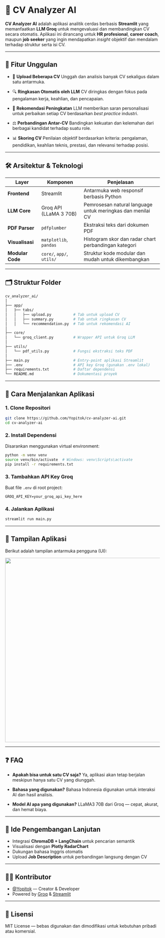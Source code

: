 # 📄 CV Analyzer AI

**CV Analyzer AI** adalah aplikasi analitik cerdas berbasis **Streamlit** yang memanfaatkan **LLM Groq** untuk mengevaluasi dan membandingkan CV secara otomatis. Aplikasi ini dirancang untuk **HR profesional**, **career coach**, maupun **job seeker** yang ingin mendapatkan *insight* objektif dan mendalam terhadap struktur serta isi CV.

---

## 🚀 Fitur Unggulan

* 📄 **Upload Beberapa CV**
  Unggah dan analisis banyak CV sekaligus dalam satu antarmuka.

* 🔍 **Ringkasan Otomatis oleh LLM**
  CV diringkas dengan fokus pada pengalaman kerja, keahlian, dan pencapaian.

* 🤖 **Rekomendasi Peningkatan**
  LLM memberikan saran personalisasi untuk perbaikan setiap CV berdasarkan *best practice* industri.

* ⚖️ **Perbandingan Antar-CV**
  Bandingkan kekuatan dan kelemahan dari berbagai kandidat terhadap suatu role.

* 📊 **Skoring CV**
  Penilaian objektif berdasarkan kriteria: pengalaman, pendidikan, keahlian teknis, prestasi, dan relevansi terhadap posisi.

---

## 🛠️ Arsitektur & Teknologi

| Layer            | Komponen                  | Penjelasan                                                 |
| ---------------- | ------------------------- | ---------------------------------------------------------- |
| **Frontend**     | Streamlit                 | Antarmuka web responsif berbasis Python                    |
| **LLM Core**     | Groq API (LLaMA 3 70B)    | Pemrosesan natural language untuk meringkas dan menilai CV |
| **PDF Parser**   | `pdfplumber`              | Ekstraksi teks dari dokumen PDF                            |
| **Visualisasi**  | `matplotlib`, `pandas`    | Histogram skor dan radar chart perbandingan kategori       |
| **Modular Code** | `core/`, `app/`, `utils/` | Struktur kode modular dan mudah untuk dikembangkan         |

---

## 🗂️ Struktur Folder

```bash
cv_analyzer_ai/
│
├── app/
│   ├── tabs/
│   │   ├── upload.py          # Tab untuk upload CV
│   │   ├── summary.py         # Tab untuk ringkasan CV
│   │   └── recommendation.py  # Tab untuk rekomendasi AI
│
├── core/
│   └── groq_client.py         # Wrapper API untuk Groq LLM
│
├── utils/
│   └── pdf_utils.py           # Fungsi ekstraksi teks PDF
│
├── main.py                    # Entry-point aplikasi Streamlit
├── .env                       # API key Groq (gunakan .env lokal)
├── requirements.txt           # Daftar dependensi
└── README.md                  # Dokumentasi proyek
```

---

## 🧪 Cara Menjalankan Aplikasi

### 1. Clone Repositori

```bash
git clone https://github.com/Yopitok/cv-analyzer-ai.git
cd cv-analyzer-ai
```

### 2. Install Dependensi

Disarankan menggunakan virtual environment:

```bash
python -m venv venv
source venv/bin/activate  # Windows: venv\Scripts\activate
pip install -r requirements.txt
```

### 3. Tambahkan API Key Groq

Buat file `.env` di root project:

```env
GROQ_API_KEY=your_groq_api_key_here
```

### 4. Jalankan Aplikasi

```bash
streamlit run main.py
```

---

## 📸 Tampilan Aplikasi

Berikut adalah tampilan antarmuka pengguna (UI):

<img src="https://github.com/user-attachments/assets/5af3714b-3e0b-44de-a64a-7139aa2683c0" width="600">

---

## ❓ FAQ

* **Apakah bisa untuk satu CV saja?**
  Ya, aplikasi akan tetap berjalan meskipun hanya satu CV yang diunggah.

* **Bahasa yang digunakan?**
  Bahasa Indonesia digunakan untuk interaksi AI dan hasil analisis.

* **Model AI apa yang digunakan?**
  LLaMA3 70B dari Groq — cepat, akurat, dan hemat biaya.

---

## 🧠 Ide Pengembangan Lanjutan

* Integrasi **ChromaDB + LangChain** untuk pencarian semantik
* Visualisasi dengan **Plotly RadarChart**
* Dukungan bahasa Inggris otomatis
* Upload **Job Description** untuk perbandingan langsung dengan CV

---

## 👨‍💼 Kontributor

* [@Yopitok](https://github.com/Yopitok) — Creator & Developer
* Powered by [Groq](https://groq.com/) & [Streamlit](https://streamlit.io/)

---

## 📄 Lisensi

MIT License — bebas digunakan dan dimodifikasi untuk kebutuhan pribadi atau komersial.
